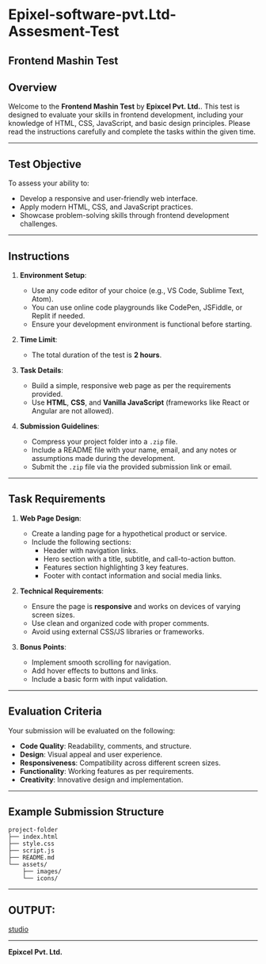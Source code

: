 # Epixel-software-pvt.Ltd-Assesment-Test
## Frontend Mashin Test

## Overview
Welcome to the **Frontend Mashin Test** by **Epixcel Pvt. Ltd.**. This test is designed to evaluate your skills in frontend development, including your knowledge of HTML, CSS, JavaScript, and basic design principles. Please read the instructions carefully and complete the tasks within the given time.

---

## Test Objective
To assess your ability to:
- Develop a responsive and user-friendly web interface.
- Apply modern HTML, CSS, and JavaScript practices.
- Showcase problem-solving skills through frontend development challenges.

---

## Instructions
1. **Environment Setup**:
   - Use any code editor of your choice (e.g., VS Code, Sublime Text, Atom).
   - You can use online code playgrounds like CodePen, JSFiddle, or Replit if needed.
   - Ensure your development environment is functional before starting.

2. **Time Limit**:
   - The total duration of the test is **2 hours**.

3. **Task Details**:
   - Build a simple, responsive web page as per the requirements provided.
   - Use **HTML**, **CSS**, and **Vanilla JavaScript** (frameworks like React or Angular are not allowed).

4. **Submission Guidelines**:
   - Compress your project folder into a `.zip` file.
   - Include a README file with your name, email, and any notes or assumptions made during the development.
   - Submit the `.zip` file via the provided submission link or email.

---

## Task Requirements
1. **Web Page Design**:
   - Create a landing page for a hypothetical product or service.
   - Include the following sections:
     - Header with navigation links.
     - Hero section with a title, subtitle, and call-to-action button.
     - Features section highlighting 3 key features.
     - Footer with contact information and social media links.

2. **Technical Requirements**:
   - Ensure the page is **responsive** and works on devices of varying screen sizes.
   - Use clean and organized code with proper comments.
   - Avoid using external CSS/JS libraries or frameworks.

3. **Bonus Points**:
   - Implement smooth scrolling for navigation.
   - Add hover effects to buttons and links.
   - Include a basic form with input validation.

---

## Evaluation Criteria
Your submission will be evaluated on the following:
- **Code Quality**: Readability, comments, and structure.
- **Design**: Visual appeal and user experience.
- **Responsiveness**: Compatibility across different screen sizes.
- **Functionality**: Working features as per requirements.
- **Creativity**: Innovative design and implementation.

---

## Example Submission Structure
```
project-folder
├── index.html
├── style.css
├── script.js
├── README.md
└── assets/
    ├── images/
    └── icons/
```

---
## OUTPUT:
[studio](https://studio-assesment-test.netlify.app/)

---

**Epixcel Pvt. Ltd.**

